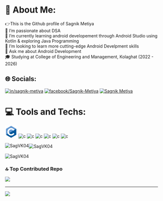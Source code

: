 # 💫 About Me:
👉This is the Github profile of Sagnik Metiya<br>🔭 I’m passionate about DSA<br>🌱 I’m currently learning android developement through Android Studio using Kotlin & exploring Java Programming<br>👯 I’m looking to learn more cutting-edge Android Develpment skills<br>💬 Ask me about Android Development<br>🎓 Studying at College of Engineering and Management, Kolaghat (2022 - 2026)


## 🌐 Socials:
<a href="https://www.linkedin.com/in/sagnikmetiya/" target="blank"><img align="center" src="https://raw.githubusercontent.com/rahuldkjain/github-profile-readme-generator/master/src/images/icons/Social/linked-in-alt.svg" alt="in/sagnik-metiya" height="30" width="40" /></a>
<a href="https://facebook.com/SagnikMetiya" target="blank"><img align="center" src="https://raw.githubusercontent.com/rahuldkjain/github-profile-readme-generator/master/src/images/icons/Social/facebook.svg" alt="facebook/Sagnik-Metiya" height="40" width="40" /></a>
<a href="https://instagram.com/SagnikMetiya" target="blank"><img align="center" src="https://github.com/SagVK04/github-profile-readme-generator/blob/master/src/images/icons/Social/instagram.svg" alt="Sagnik Metiya" height="40" width="40" /></a>

# 💻 Tools and Techs:
<p align="left">
  <img src="https://raw.githubusercontent.com/devicons/devicon/master/icons/c/c-original.svg" alt="c" width="40" height="40"/>
  <img src="https://github.com/SagVK04/github-profile-readme-generator/blob/master/src/images/icons/MobileAppDevelopment/android.svg" alt="c" width="40" height="40"/>
  <img src="https://github.com/SagVK04/github-profile-readme-generator/blob/master/src/images/icons/MobileAppDevelopment/kotlin.svg" alt="c" width="40" height="40"/>
  <img src="https://github.com/SagVK04/github-profile-readme-generator/blob/master/src/images/icons/ProgrammingLanguages/java.svg" alt="c" width="40" height="40"/>
  <img src="https://github.com/SagVK04/github-profile-readme-generator/blob/master/src/images/icons/Database/mysql.svg" alt="c" width="40" height="40"/>
  <img src="https://github.com/SagVK04/github-profile-readme-generator/blob/master/src/images/icons/Database/oracle.svg" alt="c" width="40" height="40"/>
  <img src="https://github.com/SagVK04/github-profile-readme-generator/blob/master/src/images/icons/BaaS/firebase.svg" alt="c" width="40" height="40"/>
</p>
<p><img align="left" src="https://github-readme-stats.vercel.app/api/top-langs/?username=SagVK04&theme=tokyonight&show_icons=true&hide_border=true&layout=compact" alt="SagVK04" /></p>

<p><img align="center" src="https://github-readme-stats.vercel.app/api?username=SagVK04&theme=tokyonight&show_icons=true&hide_border=true&count_private=true" alt="SagVK04" /></p>

<p><img align="center" src="https://github-readme-streak-stats.herokuapp.com/?user=SagVK04&theme=tokyonight&hide_border=true" alt="SagVK04" /></p>

### 🔝 Top Contributed Repo
![](https://github-contributor-stats.vercel.app/api?username=SagVK04&limit=5&theme=dark&combine_all_yearly_contributions=true)

---
[![](https://visitcount.itsvg.in/api?id=SagVK04&icon=0&color=0)](https://visitcount.itsvg.in)

<!-- Proudly created with GPRM ( https://gprm.itsvg.in ) -->
